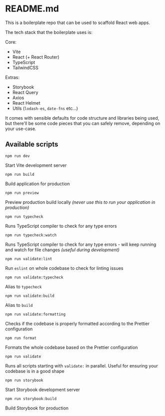 # README.md

This is a boilerplate repo that can be used to scaffold React web apps.

The tech stack that the boilerplate uses is:

Core:

- Vite
- React (+ React Router)
- TypeScript
- TailwindCSS

Extras:

- Storybook
- React Query
- Axios
- React Helmet
- Utils (`lodash-es`, `date-fns` etc...)

It comes with sensible defaults for code structure and libraries being used, but there'll be some code pieces that you can safely remove, depending on your use-case.

## Available scripts

```shell
npm run dev
```

Start Vite development server

```shell
npm run build
```

Build application for production

```shell
npm run preview
```

Preview production build locally _(never use this to run your application in production)_

```shell
npm run typecheck
```

Runs TypeScript compiler to check for any type errors

```shell
npm run typecheck:watch
```

Runs TypeScript compiler to check for any type errors - will keep running and watch for file changes _(useful during development)_

```shell
npm run validate:lint
```

Run `eslint` on whole codebase to check for linting issues

```shell
npm run validate:typecheck
```

Alias to `typecheck`

```shell
npm run validate:build
```

Alias to `build`

```shell
npm run validate:formatting
```

Checks if the codebase is properly formatted according to the Prettier configuration

```shell
npm run format
```

Formats the whole codebase based on the Prettier configuration

```shell
npm run validate
```

Runs all scripts starting with `validate:` in parallel. Useful for ensuring your codebase is in a good shape

```shell
npm run storybook
```

Start Storybook development server

```shell
npm run storybook:build
```

Build Storybook for production
